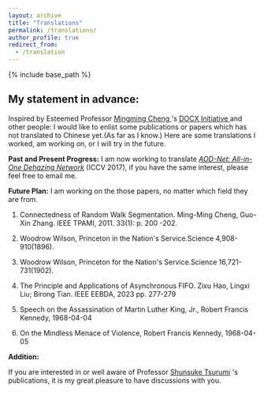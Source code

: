 ```yaml
---
layout: archive
title: "Translations"
permalink: /translations/
author_profile: true
redirect_from:
  - /translation
---
```


{% include base_path %}

## My statement in advance:

Inspired by Esteemed Professor [ Mingming Cheng ](https://mmcheng.net/cmm/) 's [ DOCX Initiative ](https://mmcheng.net/docx-en/) and other people: I would like to enlist some publications or papers which has not translated to Chinese yet.(As far as I know.) Here are some translations I worked, am working on, or I will try in the future.   

**Past and Present Progress:** I am now working to translate [*AOD-Net: All-in-One Dehazing Network*](https://ieeexplore.ieee.org/document/8237773/) (ICCV 2017), if you have the same interest, please feel free to email me.

**Future Plan:** I am working on the those papers, no matter which field they are from.

1. Connectedness of Random Walk Segmentation. Ming-Ming Cheng, Guo-Xin Zhang. IEEE TPAMI, 2011. 33(1): p. 200 -202.

2. Woodrow Wilson, Princeton in the Nation's Service.Science 4,908-910(1896).

3. Woodrow Wilson, Princeton for the Nation's Service.Science 16,721-731(1902).

4. The Principle and Applications of Asynchronous FIFO. Zixu Hao, Lingxi Liu; Birong Tian. IEEE EEBDA, 2023 pp. 277-279

5. Speech on the Assassination of Martin Luther King, Jr., Robert Francis Kennedy, 1968-04-04

6. On the Mindless Menace of Violence, Robert Francis Kennedy, 1968-04-05


**Addition:**

If you are interested in or well aware of Professor [Shunsuke Tsurumi](https://en.wikipedia.org/wiki/Shunsuke_Tsurumi) 's publications, it is my great pleasure to have discussions with you. 
